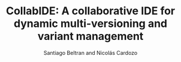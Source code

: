 ---
author: Santiago Beltran and Nicolás Cardozo
booktitle: Ibero-American Conference on Software Engineering
location: Bogotá, Colombia
month: April
number: 34
series: CIbSE'18
title: "CollabIDE: A collaborative IDE for dynamic multi-versioning and variant management"
link: https://www.researchgate.net/publication/326844516_A_collaborative_IDE_for_dynamic_multi-versioning_and_variant_management
year: 2018
---